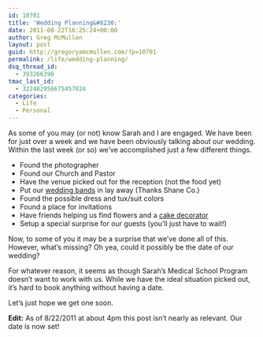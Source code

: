 ```yaml
---
id: 10701
title: 'Wedding Planning&#8230;'
date: 2011-08-22T16:25:24+00:00
author: Greg McMullen
layout: post
guid: http://gregoryamcmullen.com/?p=10701
permalink: /life/wedding-planning/
dsq_thread_id:
  - 393266396
tmac_last_id:
  - 322482956675457024
categories:
  - Life
  - Personal
---
```

As some of you may (or not) know Sarah and I are engaged. We have been for just over a week and we have been obviously talking about our wedding. Within the last week (or so) we&#8217;ve accomplished just a few different things.

  * Found the photographer
  * Found our Church and Pastor
  * Have the venue picked out for the reception (not the food yet)
  * Put our [wedding bands](http://en.wikipedia.org/wiki/Wedding_ring) in lay away (Thanks Shane Co.)
  * Found the possible dress and tux/suit colors
  * Found a place for invitations
  * Have friends helping us find flowers and a [cake decorator](http://en.wikipedia.org/wiki/Cake_decorating)
  * Setup a special surprise for our guests (you&#8217;ll just have to wait!)

Now, to some of you it may be a surprise that we&#8217;ve done all of this. However, what&#8217;s missing? Oh yea, could it possibly be the date of our wedding?

For whatever reason, it seems as though Sarah&#8217;s Medical School Program doesn&#8217;t want to work with us. While we have the ideal situation picked out, it&#8217;s hard to book anything without having a date.

Let&#8217;s just hope we get one soon.

**Edit:** As of 8/22/2011 at about 4pm this post isn&#8217;t nearly as relevant. Our date is now set!